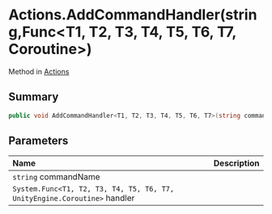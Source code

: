 # Actions.AddCommandHandler(string,Func<T1, T2, T3, T4, T5, T6, T7, Coroutine>)

Method in [Actions](/api/csharp/yarn.unity.actions.md)

## Summary



```csharp
public void AddCommandHandler<T1, T2, T3, T4, T5, T6, T7>(string commandName, Func<T1, T2, T3, T4, T5, T6, T7, Coroutine> handler);
```

## Parameters

|Name|Description|
|:---|:---|
|`string` commandName||
|`System.Func<T1, T2, T3, T4, T5, T6, T7, UnityEngine.Coroutine>` handler||


